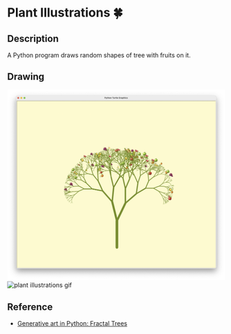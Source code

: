 # Plant Illustrations 🍀
## Description
A Python program draws random shapes of tree with fruits on it.
## Drawing

  <img src="plantillustration.png" alt="plant illustrations" width="600">

  <img src="plantillustrations.gif" alt="plant illustrations gif" width="600">

## Reference
- [Generative art in Python: Fractal Trees](https://youtu.be/EICpm9rnPjE?si=dwFD4w1HlGXxmGXh)